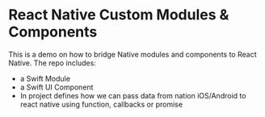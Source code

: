 # React Native Custom Modules & Components

This is a demo on how to bridge Native modules and components to React Native. The repo includes:

* a Swift Module
* a Swift UI Component
* In project defines how we can pass data from nation iOS/Android to react native using function, callbacks or promise
